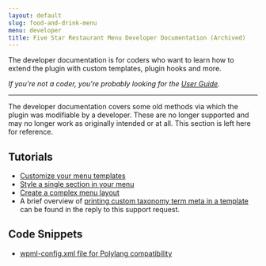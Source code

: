 ```yaml
---
layout: default
slug: food-and-drink-menu
menu: developer
title: Five Star Restaurant Menu Developer Documentation (Archived)
---
```

The developer documentation is for coders who want to learn how to extend the plugin with custom templates, plugin hooks and more.

*If you're not a coder, you're probably looking for the [User Guide](../user).*

---

The developer documentation covers some old methods via which the plugin was modifiable by a developer. These are no longer supported and may no longer work as originally intended or at all. This section is left here for reference.


## Tutorials

- [Customize your menu templates](https://www.fivestarplugins.com/2014/01/28/customize-restaurant-menu-templates/)
- [Style a single section in your menu](https://www.fivestarplugins.com/2014/08/19/give-section-restaurant-menu-unique-style/)
- [Create a complex menu layout](https://www.fivestarplugins.com/2014/07/31/achieve-complex-menu-layouts-food-drink-menu/)
- A brief overview of [printing custom taxonomy term meta in a template](https://wordpress.org/support/topic/adding-meta-boxes-to-sections?replies=4#post-8416551) can be found in the reply to this support request.

## Code Snippets

- [wpml-config.xml file for Polylang compatibility](https://gist.github.com/NateWr/56cd0afed05049d78865)
